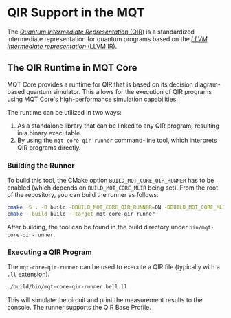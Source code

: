 # QIR Support in the MQT

The [_Quantum Intermediate Representation_ (QIR)](https://www.qir-alliance.org) is a standardized intermediate representation for quantum programs based on the [_LLVM intermediate representation_ (LLVM IR)](http://llvm.org/).

## The QIR Runtime in MQT Core

MQT Core provides a runtime for QIR that is based on its decision diagram-based quantum simulator.
This allows for the execution of QIR programs using MQT Core's high-performance simulation capabilities.

The runtime can be utilized in two ways:

1.  As a standalone library that can be linked to any QIR program, resulting in a binary executable.
2.  By using the `mqt-core-qir-runner` command-line tool, which interprets QIR programs directly.

### Building the Runner

To build this tool, the CMake option `BUILD_MQT_CORE_QIR_RUNNER` has to be enabled (which depends on `BUILD_MQT_CORE_MLIR` being set).
From the root of the repository, you can build the runner as follows:

```bash
cmake -S . -B build -DBUILD_MQT_CORE_QIR_RUNNER=ON -DBUILD_MQT_CORE_MLIR=ON
cmake --build build --target mqt-core-qir-runner
```

After building, the tool can be found in the build directory under `bin/mqt-core-qir-runner`.

### Executing a QIR Program

The `mqt-core-qir-runner` can be used to execute a QIR file (typically with a `.ll` extension).

```bash
./build/bin/mqt-core-qir-runner bell.ll
```

This will simulate the circuit and print the measurement results to the console.
The runner supports the QIR Base Profile.
